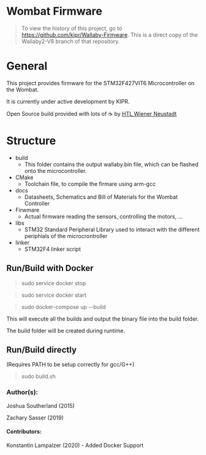 Wombat Firmware
=======
> To view the history of this project, go to https://github.com/kipr/Wallaby-Firmware. This is a direct copy of the Wallaby2-V8 branch of that repository.

# General

This project provides firmware for the STM32F427VIT6 Microcontroller on the Wombat.

It is currently under active development by KIPR.

Open Source build provided with lots of :coffee: by [HTL Wiener Neustadt](https://robo4you.at/)

# Structure

* build
    * This folder contains the output wallaby.bin file, which can be flashed onto the microcontroller.
* CMake
    * Toolchain file, to compile the firmare using arm-gcc
* docs
    * Datasheets, Schematics and Bill of Materials for the Wombat Controller
* Firwmare
    * Actual firmware reading the sensors, controlling the motors, ...
* libs
    * STM32 Standard Peripheral Library used to interact with the different periphials of the microcrontroller
* linker
    * STM32F4 linker script

## Run/Build with Docker

> sudo service docker stop

> sudo service docker start

> sudo docker-compose up --build

This will execute all the builds and output the binary file into the build folder.

The build folder will be created during runtime.


## Run/Build directly

(Requires PATH to be setup correctly for gcc/G++)

> sudo build.sh


### Author(s): 
 
Joshua Southerland (2015)

Zachary Sasser (2019)


#### Contributors:
 
Konstantin Lampalzer (2020) - Added Docker Support
